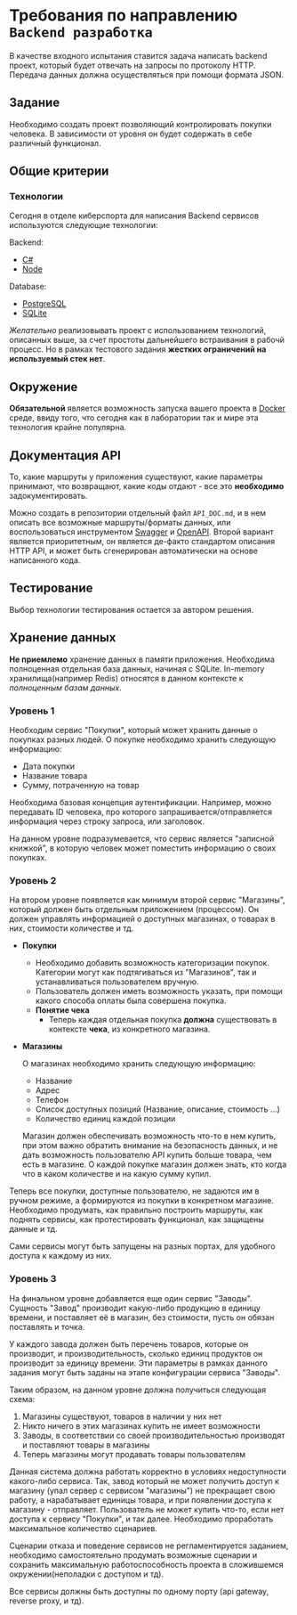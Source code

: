 # Требования по направлению `Backend разработка`

В качестве входного испытания ставится задача написать backend проект, который будет отвечать на запросы по протоколу HTTP. Передача данных должна осуществляться при помощи формата JSON.

## Задание

Необходимо создать проект позволяющий контролировать покупки человека. В зависимости от уровня он будет содержать в себе различный функционал.
## Общие критерии

### Технологии

Сегодня в отделе киберспорта для написания Backend сервисов используются следующие технологии:

Backend:
- [C#](https://dotnet.microsoft.com/apps/aspnet)
- [Node](https://nodejs.org/en/docs/)

Database:
- [PostgreSQL](https://www.postgresql.org/)
- [SQLite](https://www.sqlite.org/index.html)

_Желательно_ реализовывать проект с использованием технологий, описанных выше, за счет простоты дальнейшего встраивания в рабочй процесс. Но в рамках тестового задания **жестких ограничений на используемый стек нет**.

## Окружение

**Обязательной** является возможность запуска вашего проекта в [Docker](https://www.docker.com/) среде, ввиду того, что сегодня как в лаборатории так и мире эта технология крайне популярна.

## Документация API

То, какие маршруты у приложения существуют, какие параметры принимают, что возвращают, какие коды отдают - все это **необходимо** задокументировать.

Можно создать в репозитории отдельный файл `API_DOC.md`, и в нем описать все возможные маршруты/форматы данных, или воспользоваться инструментом [Swagger](https://swagger.io/) и [OpenAPI](https://swagger.io/specification/). Второй вариант является приоритетным, он является де-факто стандартом описания HTTP API, и может быть сгенерирован автоматически на основе написанного кода.

## Тестирование

Выбор технологии тестирования остается за автором решения.

## Хранение данных
**Не приемлемо** хранение данных в памяти приложения. Необходима полноценная отдельная база данных, начиная с SQLite. In-memory хранилища(например Redis) относятся в данном контексте к _полноценным базам данных_.

### Уровень 1

Необходим сервис "Покупки", который может хранить данные о покупках разных людей. О покупке необходимо хранить следующую информацию:

- Дата покупки
- Название товара
- Сумму, потраченную на товар

Необходима базовая концепция аутентификации. Например, можно передавать ID человека, про которого запрашивается/отправляется информация через строку запроса, или заголовок.

На данном уровне подразумевается, что сервис является "записной книжкой", в которую человек может поместить информацию о своих покупках.

### Уровень 2

На втором уровне появляется как минимум второй сервис "Магазины", который должен быть отдельным приложением (процессом). Он должен управлять информацией о доступных магазинах, о товарах в них, стоимости количестве и тд.

* **Покупки**

    * Необходимо добавить возможность категоризации покупок. Категории могут как подтягиваться из "Магазинов", так и устанавливаться пользователем вручную.
    * Пользователь должен иметь возможность указать, при помощи какого способа оплаты была совершена покупка.
    * **Понятие чека**
      * Теперь каждая отдельная покупка **должна** существовать в контексте **чека**, из конкретного магазина.

* **Магазины**

    О магазинах необходимо хранить следующую информацию:
    * Название
    * Адрес
    * Телефон
    * Список доступных позиций (Название, описание, стоимость ...)
    * Количество единиц каждой позиции

    Магазин должен обеспечивать возможность что-то в нем купить, при этом важно обратить внимание на безопасность данных, и не дать возможность пользователю API купить больше товара, чем есть в магазине. О каждой покупке магазин должен знать, кто когда что в каком количестве и на какую сумму купил.

Теперь все покупки, доступные пользователю, не задаются им в ручном режиме, а формируются из покупки в конкретном магазине. Необходимо продумать, как правильно построить маршруты, как поднять сервисы, как протестировать функционал, как защищены данные и тд.

Сами сервисы могут быть запущены на разных портах, для удобного доступа к каждому из них.

### Уровень 3

На финальном уровне добавляется еще один сервис "Заводы". Сущность "Завод" производит какую-либо продукцию в единицу времени, и поставляет её в магазин, без стоимости, пусть он обязан поставлять и точка.

У каждого завода должен быть перечень товаров, которые он производит, и производительность, сколько единиц продуктов он производит за единицу времени. Эти параметры в рамках данного задания могут быть заданы на этапе конфигурации сервиса "Заводы".

Таким образом, на данном уровне должна получиться следующая схема:

1. Магазины существуют, товаров в наличии у них нет
2. Никто ничего в этих магазинах купить не имеет возможности
3. Заводы, в соответствии со своей производительностью производят и поставляют товары в магазины
4. Теперь магазины могут продавать товары пользователям

Данная система должна работать корректно в условиях недоступности какого-либо сервиса. Так, завод который не может получить доступ к магазину (упал сервер с сервисом "магазины") не прекращает свою работу, а нарабатывает единицы товара, и при появлении доступа к магазину - отправляет. Пользователь не может купить что-то, если нет доступа к сервису "Покупки", и так далее. Необходимо проработать максимальное количество сценариев.

Сценарии отказа и поведение сервисов не регламентируется заданием, необходимо самостоятельно продумать возможные сценарии и сохранить максимальную работоспособность проекта в сложившемся окружении(неполадки с доступом и тд).

Все сервисы должны быть доступны по одному порту (api gateway, reverse proxy, и тд).
